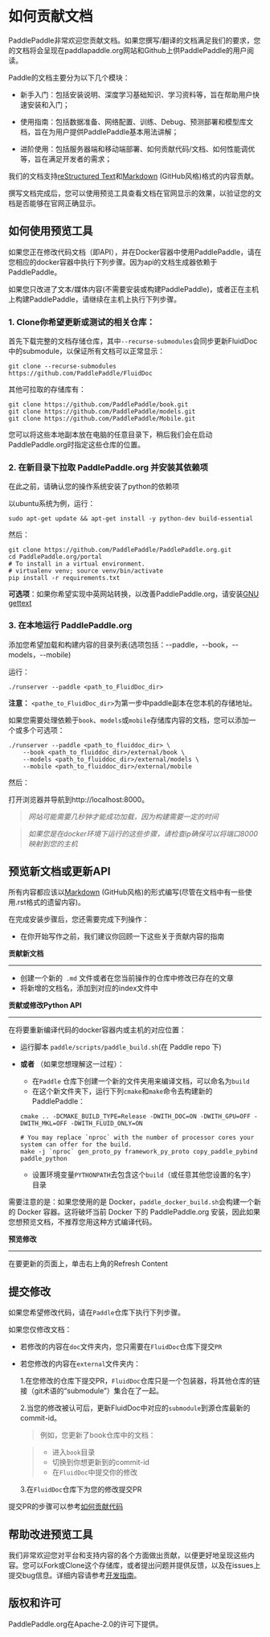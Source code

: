 # 如何贡献文档

PaddlePaddle非常欢迎您贡献文档。如果您撰写/翻译的文档满足我们的要求，您的文档将会呈现在paddlapaddle.org网站和Github上供PaddlePaddle的用户阅读。

Paddle的文档主要分为以下几个模块：

- 新手入门：包括安装说明、深度学习基础知识、学习资料等，旨在帮助用户快速安装和入门；

- 使用指南：包括数据准备、网络配置、训练、Debug、预测部署和模型库文档，旨在为用户提供PaddlePaddle基本用法讲解；

- 进阶使用：包括服务器端和移动端部署、如何贡献代码/文档、如何性能调优等，旨在满足开发者的需求；

我们的文档支持[reStructured Text](http://www.sphinx-doc.org/en/master/usage/restructuredtext/basics.html)和[Markdown](https://guides.github.com/features/mastering-markdown/) (GitHub风格)格式的内容贡献。

撰写文档完成后，您可以使用预览工具查看文档在官网显示的效果，以验证您的文档是否能够在官网正确显示。


## 如何使用预览工具

如果您正在修改代码文档（即API），并在Docker容器中使用PaddlePaddle，请在您相应的docker容器中执行下列步骤。因为api的文档生成器依赖于PaddlePaddle。

如果您只改进了文本/媒体内容(不需要安装或构建PaddlePaddle)，或者正在主机上构建PaddlePaddle，请继续在主机上执行下列步骤。

### 1. Clone你希望更新或测试的相关仓库：

首先下载完整的文档存储仓库，其中`--recurse-submodules`会同步更新FluidDoc中的submodule，以保证所有文档可以正常显示：

```
git clone --recurse-submodules https://github.com/PaddlePaddle/FluidDoc
```

其他可拉取的存储库有：


```
git clone https://github.com/PaddlePaddle/book.git
git clone https://github.com/PaddlePaddle/models.git
git clone https://github.com/PaddlePaddle/Mobile.git

```

您可以将这些本地副本放在电脑的任意目录下，稍后我们会在启动 PaddlePaddle.org时指定这些仓库的位置。

### 2. 在新目录下拉取 PaddlePaddle.org 并安装其依赖项

在此之前，请确认您的操作系统安装了python的依赖项

以ubuntu系统为例，运行：

```
sudo apt-get update && apt-get install -y python-dev build-essential
```

然后：

```
git clone https://github.com/PaddlePaddle/PaddlePaddle.org.git
cd PaddlePaddle.org/portal
# To install in a virtual environment.
# virtualenv venv; source venv/bin/activate
pip install -r requirements.txt
```

**可选项**：如果你希望实现中英网站转换，以改善PaddlePaddle.org，请安装[GNU gettext](https://www.gnu.org/software/gettext/)

### 3. 在本地运行 PaddlePaddle.org

添加您希望加载和构建内容的目录列表(选项包括：--paddle，--book，--models，--mobile)

运行：

```
./runserver --paddle <path_to_FluidDoc_dir>
```

**注意：**  `<pathe_to_FluidDoc_dir>`为第一步中paddle副本在您本机的存储地址。

如果您需要处理依赖于`book`、`models`或`mobile`存储库内容的文档，您可以添加一个或多个可选项：

```
./runserver --paddle <path_to_fluiddoc_dir> \
    --book <path_to_fluiddoc_dir>/external/book \
    --models <path_to_fluiddoc_dir>/external/models \
    --mobile <path_to_fluiddoc_dir>/external/mobile
```
然后：


打开浏览器并导航到http://localhost:8000。

>*网站可能需要几秒钟才能成功加载，因为构建需要一定的时间*

>*如果您是在docker环境下运行的这些步骤，请检查ip确保可以将端口8000映射到您的主机*

## 预览新文档或更新API

所有内容都应该以[Markdown](https://guides.github.com/features/mastering-markdown/) (GitHub风格)的形式编写(尽管在文档中有一些使用.rst格式的遗留内容)。


在完成安装步骤后，您还需要完成下列操作：

  - 在你开始写作之前，我们建议你回顾一下这些关于贡献内容的指南

  **贡献新文档**

  ---

  - 创建一个新的` .md` 文件或者在您当前操作的仓库中修改已存在的文章
  - 将新增的文档名，添加到对应的index文件中

  **贡献或修改Python API**

  ---
  在将要重新编译代码的docker容器内或主机的对应位置：

  - 运行脚本 `paddle/scripts/paddle_build.sh`(在 Paddle repo 下)
  - **或者** （如果您想理解这一过程）：
    
    - 在`Paddle` 仓库下创建一个新的文件夹用来编译文档，可以命名为`build`
	- 在这个新文件夹下，运行下列`cmake`和`make`命令去构建新的PaddlePaddle：

	```
	cmake .. -DCMAKE_BUILD_TYPE=Release -DWITH_DOC=ON -DWITH_GPU=OFF -DWITH_MKL=OFF -DWITH_FLUID_ONLY=ON

	# You may replace `nproc` with the number of processor cores your system can offer for the build.
	make -j `nproc` gen_proto_py framework_py_proto copy_paddle_pybind paddle_python
	```

	- 设置环境变量`PYTHONPATH`去包含这个`build`（或任意其他您设置的名字）目录

  需要注意的是：如果您使用的是 Docker，`paddle_docker_build.sh`会构建一个新的 Docker 容器。这将破坏当前 Docker 下的 PaddlePaddle.org 安装，因此如果您想预览文档，不推荐您用这种方式编译代码。

  **预览修改**

  ---
  在要更新的页面上，单击右上角的Refresh Content
	
## 提交修改

如果您希望修改代码，请在`Paddle`仓库下执行下列步骤。

如果您仅修改文档：

  - 若修改的内容在`doc`文件夹内，您只需要在`FluidDoc`仓库下提交`PR`
  
  - 若您修改的内容在`external`文件夹内：

    1.在您修改的仓库下提交PR，`FluidDoc`仓库只是一个包装器，将其他仓库的链接（git术语的“submodule”）集合在了一起。
    
    2.当您的修改被认可后，更新FluidDoc中对应的`submodule`到源仓库最新的commit-id。

      > 例如，您更新了book仓库中的文档：
      
      > - 进入`book`目录
      > - 切换到你想更新到的commit-id
      > - 在`FluidDoc`中提交你的修改
		
	3.在`FluidDoc`仓库下为您的修改提交PR

提交PR的步骤可以参考[如何贡献代码](http://paddlepaddle.org/documentation/docs/zh/1.0/advanced_usage/development/contribute_to_paddle.html)

## 帮助改进预览工具

我们非常欢迎您对平台和支持内容的各个方面做出贡献，以便更好地呈现这些内容。您可以Fork或Clone这个存储库，或者提出问题并提供反馈，以及在issues上提交bug信息。详细内容请参考[开发指南](https://github.com/PaddlePaddle/PaddlePaddle.org/blob/develop/DEVELOPING.md)。

## 版权和许可
PaddlePaddle.org在Apache-2.0的许可下提供。
